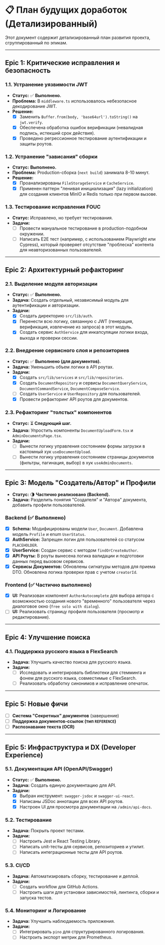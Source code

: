# 📋 План будущих доработок (Детализированный)

Этот документ содержит детализированный план развития проекта, сгруппированный по эпикам.

---

## Epic 1: Критические исправления и безопасность

### 1.1. Устранение уязвимости JWT
- **Статус:** ✅ **Выполнено.**
- **Проблема:** В `middleware.ts` использовалось небезопасное декодирование JWT.
- **Решение:**
    - [x] Заменить `Buffer.from(body, 'base64url').toString()` на `jwt.verify`.
    - [x] Обеспечена обработка ошибок верификации (невалидная подпись, истекший срок действия).
    - [x] Проведено регрессионное тестирование аутентификации и защиты роутов.

### 1.2. Устранение "зависания" сборки
- **Статус:** **Выполнено.**
- **Проблема:** Production-сборка (`next build`) занимала 8-10 минут.
- **Решение:**
    - [x] Проанализированы `FileStorageService` и `CacheService`.
    - [x] Применен паттерн "ленивая инициализация" (lazy initialization) для создания клиентов MinIO и Redis только при первом вызове.

### 1.3. Тестирование исправления FOUC
- **Статус:** Исправлено, но требует тестирования.
- **Задачи:**
    - [ ] Провести мануальное тестирование в production-подобном окружении.
    - [ ] Написать E2E тест (например, с использованием Playwright или Cypress), который проверяет отсутствие "проблеска" контента для неавторизованных пользователей.

---

## Epic 2: Архитектурный рефакторинг

### 2.1. Выделение модуля авторизации
- **Статус:** ✅ **Выполнено.**
- **Задача:** Создать отдельный, независимый модуль для аутентификации и авторизации.
- **Задачи:**
    - [x] Создать директорию `src/lib/auth`.
    - [x] Перенести всю логику, связанную с JWT (генерация, верификация, извлечение из запроса) в этот модуль.
    - [x] Создать сервис `AuthService` для инкапсуляции логики входа, выхода и проверки сессии.

### 2.2. Внедрение сервисного слоя и репозиториев
- **Статус:** ✅ **Выполнено (для документов).**
- **Задача:** Уменьшить объем логики в API роутах.
- **Задачи:**
    - [x] Создать `src/lib/services` и `src/lib/repositories`.
    - [x] Создать `DocumentRepository` и сервисы `DocumentQueryService`, `DocumentCommandService`, `DocumentComposeService`.
    - [ ] Создать `UserService` и `UserRepository` для пользователей.
    - [x] Провести рефакторинг API роутов для документов.

### 2.3. Рефакторинг "толстых" компонентов
- **Статус:** ⏳ **Следующий шаг.**
- **Задача:** Упростить компоненты `DocumentUploadForm.tsx` и `AdminDocumentsPage.tsx`.
- **Задачи:**
    - [ ] Вынести логику управления состоянием формы загрузки в кастомный хук `useDocumentUpload`.
    - [ ] Вынести логику управления состоянием страницы документов (фильтры, пагинация, выбор) в хук `useAdminDocuments`.

---

## Epic 3: Модель "Создатель/Автор" и Профили

- **Статус:** 🌗 **Частично реализовано (Backend).**
- **Задача:** Разделить понятия "Создателя" и "Автора" документа, добавить профили пользователей.

### Backend (✅ Выполнено)
- [x] **Schema:** Модифицированы модели `User`, `Document`. Добавлена модель `Profile` и enum `UserStatus`.
- [x] **AuthService:** Запрещен логин для пользователей со статусом `PLACEHOLDER`.
- [x] **UserService:** Создан сервис с методом `findOrCreateAuthor`.
- [x] **API Роуты:** В роуты вынесена логика валидации и подготовки данных перед вызовом сервисов.
- [x] **Сервисы Документов:** Обновлены сигнатуры методов для приема DTO. Обновлена логика проверки прав с учетом `creatorId`.

### Frontend (✅ Частично выполнено)
- [x] **UI:** Реализован компонент `AuthorAutocomplete` для выбора автора с возможностью создания нового "временного" пользователя через диалоговое окно (`free solo with dialog`).
- [ ] **UI:** Реализовать страницу профиля пользователя (просмотр и редактирование).

---

## Epic 4: Улучшение поиска

### 4.1. Поддержка русского языка в FlexSearch
- **Задача:** Улучшить качество поиска для русского языка.
- **Задачи:**
    - [ ] Исследовать и интегрировать библиотеки для стемминга и фонем для русского языка, совместимые с FlexSearch.
    - [ ] Реализовать обработку синонимов и исправление опечаток.

---

## Epic 5: Новые фичи

- [ ] **Система "Секретных" документов** (завершение)
- [ ] **Поддержка документов-ссылок (тип `REFERENCE`)**
- [ ] **Распознавание текста (OCR)**

---

## Epic 5: Инфраструктура и DX (Developer Experience)

### 5.1. Документация API (OpenAPI/Swagger)
- **Статус:** ✅ **Выполнено.**
- **Задача:** Создать единую документацию для API.
- **Задачи:**
    - [x] Выбран инструмент: `swagger-jsdoc` и `swagger-ui-react`.
    - [x] Написаны JSDoc аннотации для всех API роутов.
    - [x] Настроен UI для просмотра документации на `/admin/api-docs`.

### 5.2. Тестирование
- **Задача:** Покрыть проект тестами.
- **Задачи:**
    - [ ] Настроить Jest и React Testing Library.
    - [ ] Написать unit-тесты для сервисов, репозиториев и утилит.
    - [ ] Написать интеграционные тесты для API роутов.

### 5.3. CI/CD
- **Задача:** Автоматизировать сборку, тестирование и деплой.
- **Задачи:**
    - [ ] Создать workflow для GitHub Actions.
    - [ ] Настроить шаги для установки зависимостей, линтинга, сборки и запуска тестов.

### 5.4. Мониторинг и Логирование
- **Задача:** Улучшить наблюдаемость приложения.
- **Задачи:**
    - [ ] Интегрировать `pino` для структурированного логирования.
    - [ ] Настроить экспорт метрик для Prometheus.
